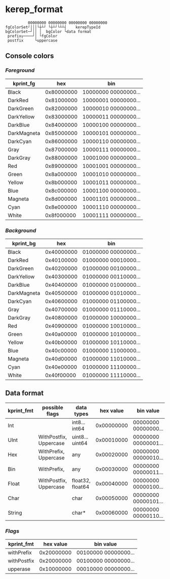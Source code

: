 # kerep_format

```
          00000000 00000000 00000000 00000000
fgColorSet┘│││└┼┴┘ └┼┴┘└┴┴┤    kerepTypeId
bgColorSet─┘││ │  bgColor └data format
 prefix┬────┘│ └fgColor
 postfix     └uppercase

```

## Console colors
### *Foreground*

| kprint_fg | hex | bin |
|-----------|-----|-----|
| Black       | 0x80000000 | 10000000 00000000... |
| DarkRed     | 0x81000000 | 10000001 00000000... |
| DarkGreen   | 0x82000000 | 10000010 00000000... |
| DarkYellow  | 0x83000000 | 10000011 00000000... |
| DarkBlue    | 0x84000000 | 10000100 00000000... |
| DarkMagneta | 0x85000000 | 10000101 00000000... |
| DarkCyan    | 0x86000000 | 10000110 00000000... |
| Gray        | 0x87000000 | 10000111 00000000... |
| DarkGray    | 0x88000000 | 10001000 00000000... |
| Red         | 0x89000000 | 10001001 00000000... |
| Green       | 0x8a000000 | 10001010 00000000... |
| Yellow      | 0x8b000000 | 10001011 00000000... |
| Blue        | 0x8c000000 | 10001100 00000000... |
| Magneta     | 0x8d000000 | 10001101 00000000... |
| Cyan        | 0x8e000000 | 10001110 00000000... |
| White       | 0x8f000000 | 10001111 00000000... |

### *Background*
| kprint_bg | hex | bin |
|-----------|-----|-----|
| Black       | 0x40000000 | 01000000 00000000... |
| DarkRed     | 0x40100000 | 01000000 00010000... |
| DarkGreen   | 0x40200000 | 01000000 00100000... |
| DarkYellow  | 0x40300000 | 01000000 00110000... |
| DarkBlue    | 0x40400000 | 01000000 01000000... |
| DarkMagneta | 0x40500000 | 01000000 01010000... |
| DarkCyan    | 0x40600000 | 01000000 01100000... |
| Gray        | 0x40700000 | 01000000 01110000... |
| DarkGray    | 0x40800000 | 01000000 10000000... |
| Red         | 0x40900000 | 01000000 10010000... |
| Green       | 0x40a00000 | 01000000 10100000... |
| Yellow      | 0x40b00000 | 01000000 10110000... |
| Blue        | 0x40c00000 | 01000000 11000000... |
| Magneta     | 0x40d00000 | 01000000 11010000... |
| Cyan        | 0x40e00000 | 01000000 11100000... |
| White       | 0x40f00000 | 01000000 11110000... |


## Data format

| kprint_fmt | possible flags | data types | hex value | bin value |
|------------|----------------|------------|-----------|-----------|
| Int    |                        | int8... int64    | 0x00000000 | 00000000 00000000... |
| UInt   | WithPostfix, Uppercase | uint8... uint64  | 0x00010000 | 00000000 00000001... |
| Hex    | WithPrefix, Uppercase  | any              | 0x00020000 | 00000000 00000010... |
| Bin    | WithPrefix,            | any              | 0x00030000 | 00000000 00000011... |
| Float  | WithPostfix, Uppercase | float32, float64 | 0x00040000 | 00000000 00000100... |
| Char   |                        | char             | 0x00050000 | 00000000 00000101... |
| String |                        | char*            | 0x00060000 | 00000000 00000110... |

### *Flags*
| kprint_fmt  | hex value  | bin value |
|-------------|------------|-----------|
| withPrefix  | 0x20000000 | 00100000 00000000... |
| withPostfix | 0x20000000 | 00100000 00000000... |
| upperase    | 0x10000000 | 00010000 00000000... |